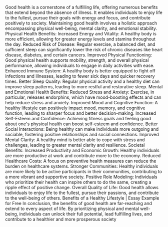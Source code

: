 Good health is a cornerstone of a fulfilling life, offering numerous benefits that extend beyond the absence of illness. It enables individuals to enjoy life to the fullest, pursue their goals with energy and focus, and contribute positively to society. Maintaining good health involves a holistic approach encompassing physical well-being, mental clarity, and emotional stability. 
Physical Health Benefits:
Increased Energy and Vitality:
A healthy body is more efficient, allowing for greater energy levels and stamina throughout the day. 
Reduced Risk of Disease:
Regular exercise, a balanced diet, and sufficient sleep can significantly lower the risk of chronic diseases like heart disease, diabetes, and certain cancers. 
Improved Physical Functioning:
Good physical health supports mobility, strength, and overall physical performance, allowing individuals to engage in daily activities with ease. 
Enhanced Immune System:
A healthy body is better equipped to fight off infections and illnesses, leading to fewer sick days and quicker recovery times. 
Better Sleep Quality:
Regular physical activity and a healthy diet can improve sleep patterns, leading to more restful and restorative sleep. 
Mental and Emotional Health Benefits:
Reduced Stress and Anxiety:
Exercise, in particular, releases endorphins, which have mood-boosting effects and can help reduce stress and anxiety. 
Improved Mood and Cognitive Function:
A healthy lifestyle can positively impact mood, memory, and cognitive function, leading to sharper focus and better decision-making. 
Increased Self-Esteem and Confidence:
Achieving fitness goals and feeling good about one's physical health can boost self-esteem and confidence. 
Better Social Interactions:
Being healthy can make individuals more outgoing and sociable, fostering positive relationships and social connections. 
Improved Mental Clarity:
A healthy mind is better able to cope with stress and challenges, leading to greater mental clarity and resilience. 
Societal Benefits:
Increased Productivity and Economic Growth:
Healthy individuals are more productive at work and contribute more to the economy. 
Reduced Healthcare Costs:
A focus on preventive health measures can reduce the burden on healthcare systems. 
Stronger Communities:
Healthy individuals are more likely to be active participants in their communities, contributing to a more vibrant and supportive society. 
Positive Role Modeling:
Individuals who prioritize their health can inspire others to do the same, creating a ripple effect of positive change. 
Overall Quality of Life:
Good health allows individuals to enjoy life to the fullest, pursue their passions, and contribute to the well-being of others. 
Benefits of a Healthy Lifestyle | Essay Example for Free
In conclusion, the benefits of good health are far-reaching and extend to every aspect of life. By prioritizing physical and mental well-being, individuals can unlock their full potential, lead fulfilling lives, and contribute to a healthier and more prosperous society